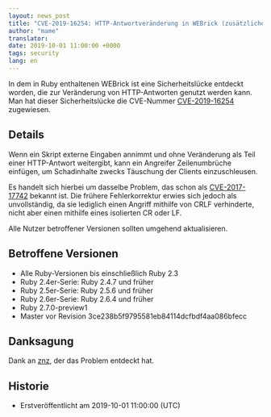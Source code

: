 ```yaml
---
layout: news_post
title: "CVE-2019-16254: HTTP-Antwortveränderung in WEBrick (zusätzliche Fehlerkorrektur)"
author: "mame"
translator:
date: 2019-10-01 11:00:00 +0000
tags: security
lang: en
---
```


In dem in Ruby enthaltenen WEBrick ist eine Sicherheitslücke entdeckt
worden, die zur Veränderung von HTTP-Antworten genutzt werden
kann. Man hat dieser Sicherheitslücke die CVE-Nummer
[CVE-2019-16254](https://cve.mitre.org/cgi-bin/cvename.cgi?name=CVE-2019-16254)
zugewiesen.

## Details

Wenn ein Skript externe Eingaben annimmt und ohne Veränderung als Teil
einer HTTP-Antwort weitergibt, kann ein Angreifer Zeilenumbrüche
einfügen, um Schadinhalte zwecks Täuschung der Clients einzuschleusen.

Es handelt sich hierbei um dasselbe Problem, das schon als
[CVE-2017-17742](https://www.ruby-lang.org/en/news/2018/03/28/http-response-splitting-in-webrick-cve-2017-17742/)
bekannt ist. Die frühere Fehlerkorrektur erwies sich jedoch als
unvollständig, da sie lediglich einen Angriff mithilfe von CRLF
verhinderte, nicht aber einen mithilfe eines isolierten CR oder LF.

Alle Nutzer betroffener Versionen sollten umgehend aktualisieren.

## Betroffene Versionen

* Alle Ruby-Versionen bis einschließlich Ruby 2.3
* Ruby 2.4er-Serie: Ruby 2.4.7 und früher
* Ruby 2.5er-Serie: Ruby 2.5.6 und früher
* Ruby 2.6er-Serie: Ruby 2.6.4 und früher
* Ruby 2.7.0-preview1
* Master vor Revision 3ce238b5f9795581eb84114dcfbdf4aa086bfecc

## Danksagung

Dank an [znz](https://hackerone.com/znz), der das Problem entdeckt hat.

## Historie

* Erstveröffentlicht am 2019-10-01 11:00:00 (UTC)
